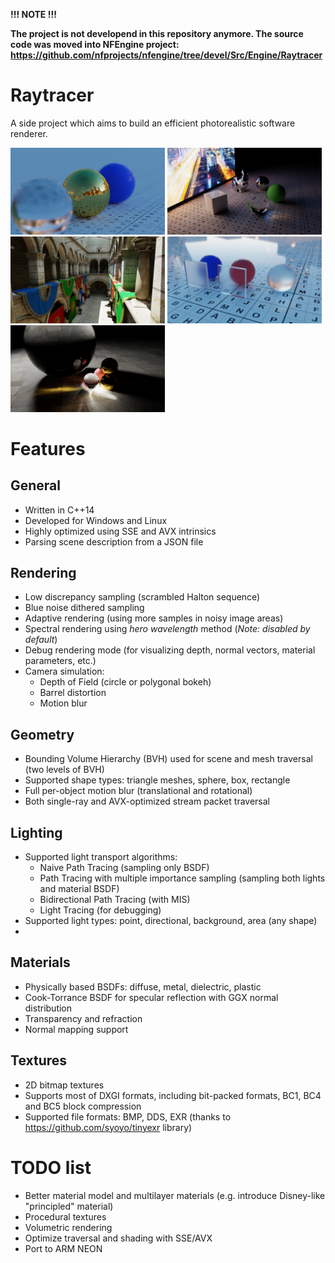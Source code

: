 
**!!! NOTE !!!**

**The project is not developend in this repository anymore.
The source code was moved into NFEngine project:
https://github.com/nfprojects/nfengine/tree/devel/Src/Engine/Raytracer**


# Raytracer
A side project which aims to build an efficient photorealistic software renderer.

<p float="left">
    <img width="49%" src="https://raw.githubusercontent.com/Witek902/Raytracer/master/Gallery/1.jpg">
    <img width="49%" src="https://raw.githubusercontent.com/Witek902/Raytracer/master/Gallery/2.jpg">
    <img width="49%" src="https://raw.githubusercontent.com/Witek902/Raytracer/master/Gallery/sponza.jpg">
    <img width="49%" src="https://raw.githubusercontent.com/Witek902/Raytracer/master/Gallery/rough_glass.jpg">
    <img width="49%" src="https://raw.githubusercontent.com/Witek902/Raytracer/master/Gallery/caustics.jpg">
</p>

Features
========

General
---------

* Written in C++14
* Developed for Windows and Linux
* Highly optimized using SSE and AVX intrinsics
* Parsing scene description from a JSON file

Rendering
---------

* Low discrepancy sampling (scrambled Halton sequence)
* Blue noise dithered sampling
* Adaptive rendering (using more samples in noisy image areas)
* Spectral rendering using _hero wavelength_ method (_Note: disabled by default_)
* Debug rendering mode (for visualizing depth, normal vectors, material parameters, etc.)
* Camera simulation:
  * Depth of Field (circle or polygonal bokeh)
  * Barrel distortion
  * Motion blur
  
Geometry
--------

* Bounding Volume Hierarchy (BVH) used for scene and mesh traversal (two levels of BVH)
* Supported shape types: triangle meshes, sphere, box, rectangle
* Full per-object motion blur (translational and rotational)
* Both single-ray and AVX-optimized stream packet traversal

Lighting
--------
* Supported light transport algorithms:
  * Naive Path Tracing (sampling only BSDF)
  * Path Tracing with multiple importance sampling (sampling both lights and material BSDF)
  * Bidirectional Path Tracing (with MIS)
  * Light Tracing (for debugging) 
* Supported light types: point, directional, background, area (any shape)
* 

Materials
---------

* Physically based BSDFs: diffuse, metal, dielectric, plastic
* Cook-Torrance BSDF for specular reflection with GGX normal distribution
* Transparency and refraction
* Normal mapping support

Textures
--------

* 2D bitmap textures
* Supports most of DXGI formats, including bit-packed formats, BC1, BC4 and BC5 block compression
* Supported file formats: BMP, DDS, EXR (thanks to https://github.com/syoyo/tinyexr library)


TODO list
=========

* Better material model and multilayer materials (e.g. introduce Disney-like "principled" material)
* Procedural textures
* Volumetric rendering
* Optimize traversal and shading with SSE/AVX
* Port to ARM NEON
